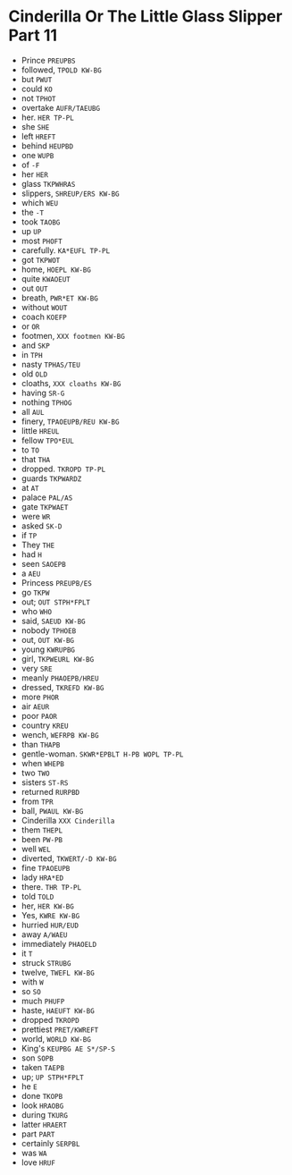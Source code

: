 # Cinderilla Or The Little Glass Slipper Part 11

* Prince `PREUPBS`
* followed, `TPOLD KW-BG`
* but `PWUT`
* could `KO`
* not `TPHOT`
* overtake `AUFR/TAEUBG`
* her. `HER TP-PL`
* she `SHE`
* left `HREFT`
* behind `HEUPBD`
* one `WUPB`
* of `-F`
* her `HER`
* glass `TKPWHRAS`
* slippers, `SHREUP/ERS KW-BG`
* which `WEU`
* the `-T`
* took `TAOBG`
* up `UP`
* most `PHOFT`
* carefully. `KA*EUFL TP-PL`
* got `TKPWOT`
* home, `HOEPL KW-BG`
* quite `KWAOEUT`
* out `OUT`
* breath, `PWR*ET KW-BG`
* without `WOUT`
* coach `KOEFP`
* or `OR`
* footmen, `XXX footmen KW-BG`
* and `SKP`
* in `TPH`
* nasty `TPHAS/TEU`
* old `OLD`
* cloaths, `XXX cloaths KW-BG`
* having `SR-G`
* nothing `TPHOG`
* all `AUL`
* finery, `TPAOEUPB/REU KW-BG`
* little `HREUL`
* fellow `TPO*EUL`
* to `TO`
* that `THA`
* dropped. `TKROPD TP-PL`
* guards `TKPWARDZ`
* at `AT`
* palace `PAL/AS`
* gate `TKPWAET`
* were `WR`
* asked `SK-D`
* if `TP`
* They `THE`
* had `H`
* seen `SAOEPB`
* a `AEU`
* Princess `PREUPB/ES`
* go `TKPW`
* out; `OUT STPH*FPLT`
* who `WHO`
* said, `SAEUD KW-BG`
* nobody `TPHOEB`
* out, `OUT KW-BG`
* young `KWRUPBG`
* girl, `TKPWEURL KW-BG`
* very `SRE`
* meanly `PHAOEPB/HREU`
* dressed, `TKREFD KW-BG`
* more `PHOR`
* air `AEUR`
* poor `PAOR`
* country `KREU`
* wench, `WEFRPB KW-BG`
* than `THAPB`
* gentle-woman. `SKWR*EPBLT H-PB WOPL TP-PL`
* when `WHEPB`
* two `TWO`
* sisters `ST-RS`
* returned `RURPBD`
* from `TPR`
* ball, `PWAUL KW-BG`
* Cinderilla `XXX Cinderilla`
* them `THEPL`
* been `PW-PB`
* well `WEL`
* diverted, `TKWERT/-D KW-BG`
* fine `TPAOEUPB`
* lady `HRA*ED`
* there. `THR TP-PL`
* told `TOLD`
* her, `HER KW-BG`
* Yes, `KWRE KW-BG`
* hurried `HUR/EUD`
* away `A/WAEU`
* immediately `PHAOELD`
* it `T`
* struck `STRUBG`
* twelve, `TWEFL KW-BG`
* with `W`
* so `SO`
* much `PHUFP`
* haste, `HAEUFT KW-BG`
* dropped `TKROPD`
* prettiest `PRET/KWREFT`
* world, `WORLD KW-BG`
* King's `KEUPBG AE S*/SP-S`
* son `SOPB`
* taken `TAEPB`
* up; `UP STPH*FPLT`
* he `E`
* done `TKOPB`
* look `HRAOBG`
* during `TKURG`
* latter `HRAERT`
* part `PART`
* certainly `SERPBL`
* was `WA`
* love `HRUF`
